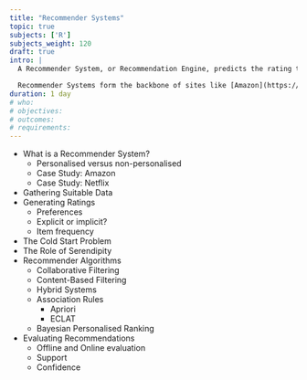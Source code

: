 ```yaml
---
title: "Recommender Systems"
topic: true
subjects: ['R']
subjects_weight: 120
draft: true
intro: |
  A Recommender System, or Recommendation Engine, predicts the rating that a user would give to unseen items, and uses these ratings to recommend items. Predictions are made based on data relating to the user, the items and interactions between the user and the items.

  Recommender Systems form the backbone of sites like [Amazon](https://www.amazon.com/), [LinkedIn](https://www.linkedin.com/) and [Netflix](https://www.netflix.com/).
duration: 1 day
# who: 
# objectives: 
# outcomes: 
# requirements: 
---
```


- What is a Recommender System?
	- Personalised versus non-personalised
	- Case Study: Amazon
	- Case Study: Netflix
- Gathering Suitable Data
- Generating Ratings
	- Preferences
	- Explicit or implicit?
	- Item frequency
- The Cold Start Problem
- The Role of Serendipity
- Recommender Algorithms
	- Collaborative Filtering
	- Content-Based Filtering
	- Hybrid Systems
	- Association Rules
		- Apriori
		- ECLAT
	- Bayesian Personalised Ranking
- Evaluating Recommendations
	- Offline and Online evaluation
	- Support
	- Confidence
